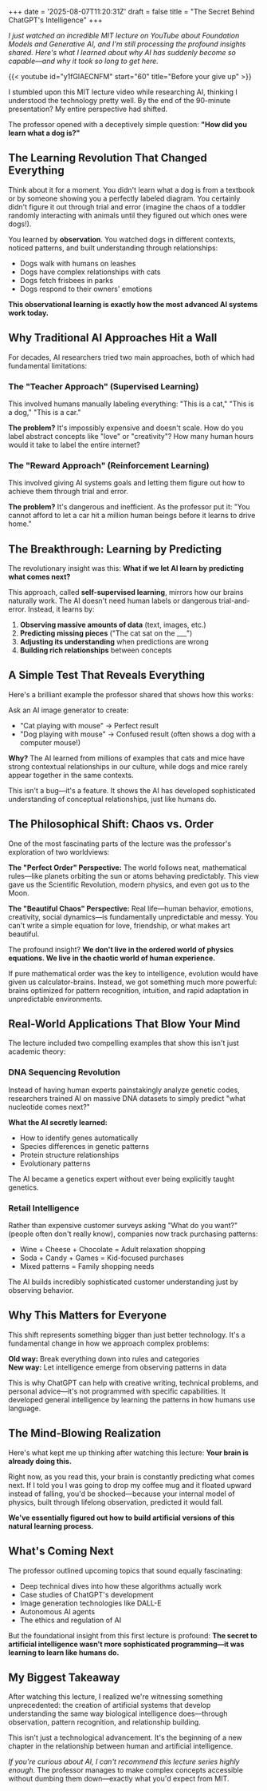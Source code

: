 +++
date = '2025-08-07T11:20:31Z'
draft = false
title = "The Secret Behind ChatGPT's Intelligence"
+++

*I just watched an incredible MIT lecture on YouTube about Foundation Models and Generative AI, and I'm still processing the profound insights shared. Here's what I learned about why AI has suddenly become so capable—and why it took so long to get here.*

{{< youtube id="y1fGlAECNFM" start="60" title="Before your give up" >}}


I stumbled upon this MIT lecture video while researching AI, thinking I understood the technology pretty well. By the end of the 90-minute presentation? My entire perspective had shifted.

The professor opened with a deceptively simple question: **"How did you learn what a dog is?"**

## The Learning Revolution That Changed Everything

Think about it for a moment. You didn't learn what a dog is from a textbook or by someone showing you a perfectly labeled diagram. You certainly didn't figure it out through trial and error (imagine the chaos of a toddler randomly interacting with animals until they figured out which ones were dogs!).

You learned by **observation**. You watched dogs in different contexts, noticed patterns, and built understanding through relationships:
- Dogs walk with humans on leashes
- Dogs have complex relationships with cats  
- Dogs fetch frisbees in parks
- Dogs respond to their owners' emotions

**This observational learning is exactly how the most advanced AI systems work today.**

## Why Traditional AI Approaches Hit a Wall

For decades, AI researchers tried two main approaches, both of which had fundamental limitations:

### The "Teacher Approach" (Supervised Learning)
This involved humans manually labeling everything: "This is a cat," "This is a dog," "This is a car." 

**The problem?** It's impossibly expensive and doesn't scale. How do you label abstract concepts like "love" or "creativity"? How many human hours would it take to label the entire internet?

### The "Reward Approach" (Reinforcement Learning)  
This involved giving AI systems goals and letting them figure out how to achieve them through trial and error.

**The problem?** It's dangerous and inefficient. As the professor put it: "You cannot afford to let a car hit a million human beings before it learns to drive home."

## The Breakthrough: Learning by Predicting

The revolutionary insight was this: **What if we let AI learn by predicting what comes next?**

This approach, called **self-supervised learning**, mirrors how our brains naturally work. The AI doesn't need human labels or dangerous trial-and-error. Instead, it learns by:

1. **Observing massive amounts of data** (text, images, etc.)
2. **Predicting missing pieces** ("The cat sat on the ___")
3. **Adjusting its understanding** when predictions are wrong
4. **Building rich relationships** between concepts

## A Simple Test That Reveals Everything

Here's a brilliant example the professor shared that shows how this works:

Ask an AI image generator to create:
- "Cat playing with mouse" → Perfect result
- "Dog playing with mouse" → Confused result (often shows a dog with a computer mouse!)

**Why?** The AI learned from millions of examples that cats and mice have strong contextual relationships in our culture, while dogs and mice rarely appear together in the same contexts.

This isn't a bug—it's a feature. It shows the AI has developed sophisticated understanding of conceptual relationships, just like humans do.

## The Philosophical Shift: Chaos vs. Order

One of the most fascinating parts of the lecture was the professor's exploration of two worldviews:

**The "Perfect Order" Perspective:** The world follows neat, mathematical rules—like planets orbiting the sun or atoms behaving predictably. This view gave us the Scientific Revolution, modern physics, and even got us to the Moon.

**The "Beautiful Chaos" Perspective:** Real life—human behavior, emotions, creativity, social dynamics—is fundamentally unpredictable and messy. You can't write a simple equation for love, friendship, or what makes art beautiful.

The profound insight? **We don't live in the ordered world of physics equations. We live in the chaotic world of human experience.**

If pure mathematical order was the key to intelligence, evolution would have given us calculator-brains. Instead, we got something much more powerful: brains optimized for pattern recognition, intuition, and rapid adaptation in unpredictable environments.

## Real-World Applications That Blow Your Mind

The lecture included two compelling examples that show this isn't just academic theory:

### DNA Sequencing Revolution
Instead of having human experts painstakingly analyze genetic codes, researchers trained AI on massive DNA datasets to simply predict "what nucleotide comes next?"

**What the AI secretly learned:**
- How to identify genes automatically
- Species differences in genetic patterns  
- Protein structure relationships
- Evolutionary patterns

The AI became a genetics expert without ever being explicitly taught genetics.

### Retail Intelligence
Rather than expensive customer surveys asking "What do you want?" (people often don't really know), companies now track purchasing patterns:

- Wine + Cheese + Chocolate = Adult relaxation shopping
- Soda + Candy + Games = Kid-focused purchases  
- Mixed patterns = Family shopping needs

The AI builds incredibly sophisticated customer understanding just by observing behavior.

## Why This Matters for Everyone

This shift represents something bigger than just better technology. It's a fundamental change in how we approach complex problems:

**Old way:** Break everything down into rules and categories
<br>
**New way:** Let intelligence emerge from observing patterns in data

This is why ChatGPT can help with creative writing, technical problems, and personal advice—it's not programmed with specific capabilities. It developed general intelligence by learning the patterns in how humans use language.

## The Mind-Blowing Realization

Here's what kept me up thinking after watching this lecture: **Your brain is already doing this.**

Right now, as you read this, your brain is constantly predicting what comes next. If I told you I was going to drop my coffee mug and it floated upward instead of falling, you'd be shocked—because your internal model of physics, built through lifelong observation, predicted it would fall.

**We've essentially figured out how to build artificial versions of this natural learning process.**

## What's Coming Next

The professor outlined upcoming topics that sound equally fascinating:
- Deep technical dives into how these algorithms actually work
- Case studies of ChatGPT's development
- Image generation technologies like DALL-E
- Autonomous AI agents  
- The ethics and regulation of AI

But the foundational insight from this first lecture is profound: **The secret to artificial intelligence wasn't more sophisticated programming—it was learning to learn like humans do.**

## My Biggest Takeaway

After watching this lecture, I realized we're witnessing something unprecedented: the creation of artificial systems that develop understanding the same way biological intelligence does—through observation, pattern recognition, and relationship building.

This isn't just a technological advancement. It's the beginning of a new chapter in the relationship between human and artificial intelligence.

*If you're curious about AI, I can't recommend this lecture series highly enough.* The professor manages to make complex concepts accessible without dumbing them down—exactly what you'd expect from MIT.
